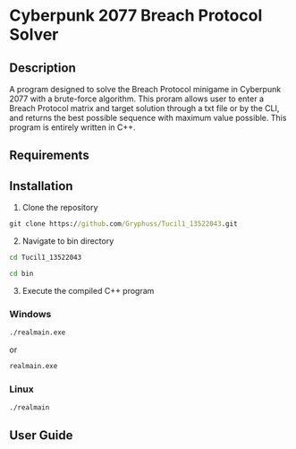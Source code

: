 # Cyberpunk 2077 Breach Protocol Solver

## Description

A program designed to solve the Breach Protocol minigame in Cyberpunk 2077 with a brute-force algorithm. This proram allows user to enter a Breach Protocol matrix and target solution through a txt file or by the CLI, and returns the best possible sequence with maximum value possible. This program is entirely written in C++.

## Requirements

## Installation

1. Clone the repository

```cmd
git clone https://github.com/Gryphuss/Tucil1_13522043.git
```

2. Navigate to bin directory

```cmd
cd Tucil1_13522043
```

```cmd
cd bin
```

3. Execute the compiled C++ program

### Windows

```cmd
./realmain.exe
```

or

```cmd
realmain.exe
```

### Linux

```cmd
./realmain
```

## User Guide
